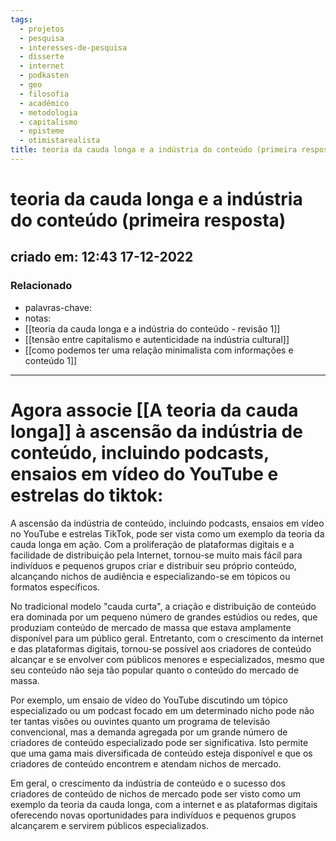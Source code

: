 ```yaml
---
tags:
  - projetos
  - pesquisa
  - interesses-de-pesquisa
  - disserte
  - internet
  - podkasten
  - geo
  - filosofia
  - acadêmico
  - metodologia
  - capitalismo
  - episteme
  - otimistarealista
title: teoria da cauda longa e a indústria do conteúdo (primeira resposta)
---
```


# teoria da cauda longa e a indústria do conteúdo (primeira resposta)

## criado em: 12:43 17-12-2022

### Relacionado

- palavras-chave: 
- notas: 
- [[teoria da cauda longa e a indústria do conteúdo - revisão 1]]
- [[tensão  entre capitalismo e autenticidade na indústria cultural]]
- [[como podemos ter uma relação minimalista com informações e conteúdo 1]]
---

# Agora associe [[A teoria da cauda longa]] à ascensão da indústria de conteúdo, incluindo podcasts, ensaios em vídeo do YouTube e estrelas do tiktok:

A ascensão da indústria de conteúdo, incluindo podcasts, ensaios em vídeo no YouTube e estrelas TikTok, pode ser vista como um exemplo da teoria da cauda longa em ação. Com a proliferação de plataformas digitais e a facilidade de distribuição pela Internet, tornou-se muito mais fácil para indivíduos e pequenos grupos criar e distribuir seu próprio conteúdo, alcançando nichos de audiência e especializando-se em tópicos ou formatos específicos.

No tradicional modelo "cauda curta", a criação e distribuição de conteúdo era dominada por um pequeno número de grandes estúdios ou redes, que produziam conteúdo de mercado de massa que estava amplamente disponível para um público geral. Entretanto, com o crescimento da internet e das plataformas digitais, tornou-se possível aos criadores de conteúdo alcançar e se envolver com públicos menores e especializados, mesmo que seu conteúdo não seja tão popular quanto o conteúdo do mercado de massa.

Por exemplo, um ensaio de vídeo do YouTube discutindo um tópico especializado ou um podcast focado em um determinado nicho pode não ter tantas visões ou ouvintes quanto um programa de televisão convencional, mas a demanda agregada por um grande número de criadores de conteúdo especializado pode ser significativa. Isto permite que uma gama mais diversificada de conteúdo esteja disponível e que os criadores de conteúdo encontrem e atendam nichos de mercado.

Em geral, o crescimento da indústria de conteúdo e o sucesso dos criadores de conteúdo de nichos de mercado pode ser visto como um exemplo da teoria da cauda longa, com a internet e as plataformas digitais oferecendo novas oportunidades para indivíduos e pequenos grupos alcançarem e servirem públicos especializados.
